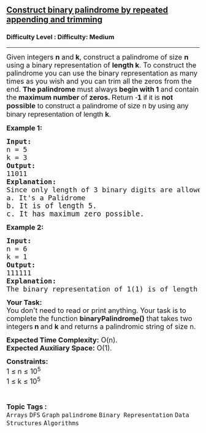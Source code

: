 <h2><a href="https://www.geeksforgeeks.org/problems/construct-binary-palindrome-by-repeated-appending-and-trimming1005/1?page=1&sortBy=submissions">Construct binary palindrome by repeated appending and trimming</a></h2><h3>Difficulty Level : Difficulty: Medium</h3><hr><div class="problems_problem_content__Xm_eO"><p><span style="font-size: 18px;">Given integers <strong>n</strong> and<strong> k</strong>, construct a palindrome of size <strong>n</strong> using a binary representation of <strong>length k</strong>. To construct the palindrome you can use the binary representation as many times as you wish and you can trim all the zeros from the end. <strong>The palindrome </strong>must always<strong> begin with 1 </strong>and contain the<strong> maximum number </strong>of<strong> zeros. </strong></span><span id="docs-internal-guid-b9f602f6-7fff-5afa-9cc9-76871d243556" style="font-size: 14pt;"><span style="font-family: Arial, sans-serif; font-variant-numeric: normal; font-variant-east-asian: normal; font-variant-alternates: normal; vertical-align: baseline; white-space-collapse: preserve;">Return -<strong>1 </strong>if it is <strong>not possible</strong> to construct a palindrome of size n by using any binary representation of length <strong>k</strong>.</span></span>&nbsp;</p>
<p><span style="font-size: 18px;"><strong>Example 1:</strong></span></p>
<pre><span style="font-size: 18px;"><strong>Input:</strong> <br>n = 5<br>k = 3
<strong>Output:</strong> <br>11011
<strong>Explanation:</strong> <br>Since only length of 3 binary digits are allowed, so the possible binary representations are 100, 110, 111, 101. Out of these, If we take the binary representation of 6(110), combine it twice &amp; trim a zero the final output will be 11011, which satisfy all the conditions<br></span><span style="font-size: 18px;">a. It's a Palidrome<br></span><span style="font-size: 14pt;">b. It is of length 5.<br>c. It has maximum zero possible.</span></pre>
<p><span style="font-size: 18px;"><strong>Example 2:</strong></span></p>
<pre><span style="font-size: 18px;"><strong>Input: <br></strong>n = 6<br>k = 1
<strong>Output: <br></strong>111111</span>
<span style="font-size: 18px;"><strong style="font-size: 18px;">Explanation:</strong><span style="font-size: 18px;"> <br>The binary representation of 1(1) is of length 1, it is combined six times to produce 111111.</span></span></pre>
<p><span style="font-size: 18px;"><strong>Your Task:</strong><br>You don't need to read or print anything. Your task is to complete the function <strong>binaryPalindrome()</strong> that takes two integers<strong> n </strong>and&nbsp;<strong>k</strong> and returns a palindromic string of size n.</span></p>
<p><span style="font-size: 18px;"><strong>Expected Time Complexity:</strong>&nbsp;O(n).<br><strong>Expected Auxiliary Space:</strong> O(1).</span></p>
<p><span style="font-size: 18px;"><strong>Constraints:</strong><br>1 ≤ n&nbsp;≤ 10<sup>5</sup><br>1 ≤ k&nbsp;≤ 10<sup>5</sup></span></p></div><br><p><span style=font-size:18px><strong>Topic Tags : </strong><br><code>Arrays</code>&nbsp;<code>DFS</code>&nbsp;<code>Graph</code>&nbsp;<code>palindrome</code>&nbsp;<code>Binary Representation</code>&nbsp;<code>Data Structures</code>&nbsp;<code>Algorithms</code>&nbsp;